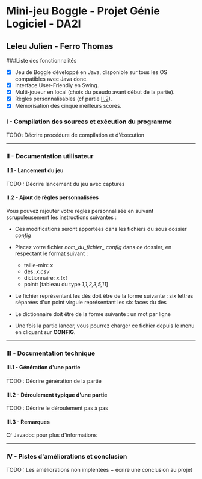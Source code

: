 
# Mini-jeu Boggle - Projet Génie Logiciel - DA2I
## Leleu Julien - Ferro Thomas

###Liste des fonctionnalités

- [x] Jeu de Boggle développé en Java, disponible sur tous les OS compatibles avec Java donc.
- [x] Interface User-Friendly en Swing.
- [x] Multi-joueur en local (choix du pseudo avant début de la partie).
- [x] Règles personnalisables (cf partie [II.2](https://github.com/ThomasFerro/ProjetLongGL/blob/master/README.md#ii2---ajout-de-règles-personnalisées)).
- [x] Mémorisation des cinque meilleurs scores.

### I - Compilation des sources et exécution du programme
TODO: Décrire procédure de compilation et d'éxecution

-----------------------------

### II - Documentation utilisateur
#### II.1 - Lancement du jeu
TODO : Décrire lancement du jeu avec captures



#### II.2 - Ajout de règles personnalisées

Vous pouvez rajouter votre règles personnalisée en suivant scrupuleusement les instructions suivantes :

- Ces modifications seront apportées dans les fichiers du sous dossier *config*
- Placez votre fichier *nom_du_fichier_.config* dans ce dossier, en respectant le format suivant :  
  - taille-min:  x
  - des: *x.csv*
  - dictionnaire: *x.txt*
  - point: [tableau du type *1,1,2,3,5,11*]
- Le fichier représentant les dès doit être de la forme suivante : six lettres séparées d'un point virgule représentant les six faces du dès
- Le dictionnaire doit être de la forme suivante : un mot par ligne


- Une fois la partie lancer, vous pourrez charger ce fichier depuis le menu en cliquant sur **CONFIG**.

-----------------------------

### III - Documentation technique
#### III.1 - Génération d'une partie
TODO : Décrire génération de la partie
#### III.2 - Déroulement typique d'une partie
TODO : Décrire le déroulement pas à pas

#### III.3 - Remarques
Cf Javadoc pour plus d'informations

----------------------------

### IV - Pistes d'améliorations et conclusion
TODO : Les améliorations non implentées + écrire une conclusion au projet
